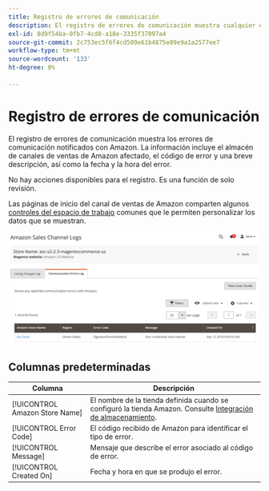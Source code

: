 ```yaml
---
title: Registro de errores de comunicación
description: El registro de errores de comunicación muestra cualquier error de comunicación entre Amazon y [!DNL Commerce].
exl-id: 0d9f54ba-0fb7-4cd8-a18e-3335f37097a4
source-git-commit: 2c753ec5f6f4cd509e61b4875e09e9a1a2577ee7
workflow-type: tm+mt
source-wordcount: '133'
ht-degree: 0%

---
```


# Registro de errores de comunicación

El registro de errores de comunicación muestra los errores de comunicación notificados con Amazon. La información incluye el almacén de canales de ventas de Amazon afectado, el código de error y una breve descripción, así como la fecha y la hora del error.

No hay acciones disponibles para el registro. Es una función de solo revisión.

Las páginas de inicio del canal de ventas de Amazon comparten algunos [controles del espacio de trabajo](./workspace-controls.md) comunes que le permiten personalizar los datos que se muestran.

![Registro de errores de comunicación](assets/amazon-comm-errors-log.png)

## Columnas predeterminadas

| Columna | Descripción |
|--- |--- |
| [!UICONTROL Amazon Store Name] | El nombre de la tienda definida cuando se configuró la tienda Amazon. Consulte [Integración de almacenamiento](./store-integration.md). |
| [!UICONTROL Error Code] | El código recibido de Amazon para identificar el tipo de error. |
| [!UICONTROL Message] | Mensaje que describe el error asociado al código de error. |
| [!UICONTROL Created On] | Fecha y hora en que se produjo el error. |
